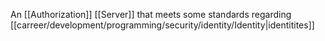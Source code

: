 An [[Authorization]] [[Server]] that meets some standards regarding [[carreer/development/programming/security/identity/Identity|identitites]]
